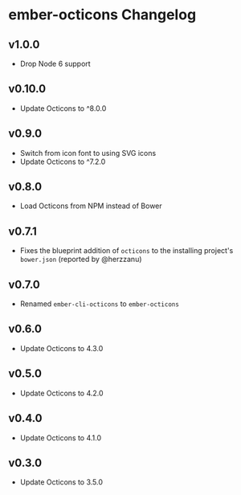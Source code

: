 # ember-octicons Changelog

## v1.0.0

- Drop Node 6 support

## v0.10.0

- Update Octicons to ^8.0.0

## v0.9.0

- Switch from icon font to using SVG icons
- Update Octicons to ^7.2.0

## v0.8.0

- Load Octicons from NPM instead of Bower

## v0.7.1

- Fixes the blueprint addition of `octicons` to the installing project's `bower.json` (reported by @herzzanu)

## v0.7.0

- Renamed `ember-cli-octicons` to `ember-octicons`

## v0.6.0

- Update Octicons to 4.3.0

## v0.5.0

- Update Octicons to 4.2.0

## v0.4.0

- Update Octicons to 4.1.0

## v0.3.0

- Update Octicons to 3.5.0
